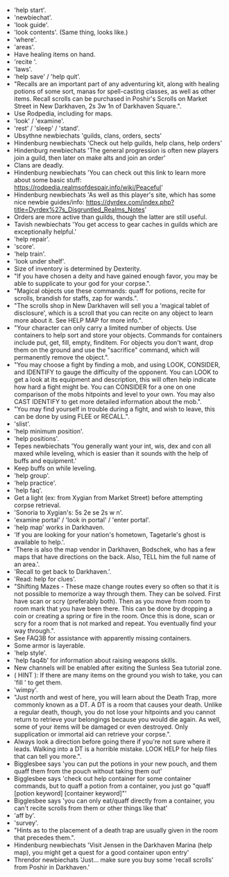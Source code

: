 * 'help start'.
* 'newbiechat'.
* 'look guide'.
* 'look contents'. (Same thing, looks like.)
* 'where'.
* 'areas'.
* Have healing items on hand.
* 'recite <scroll>'.
* 'laws'.
* 'help save' / 'help quit'.
* "Recalls are an important part of any adventuring kit, along with healing
potions of some sort, manas for spell-casting classes, as well as other
items. Recall scrolls can be purchased in Poshir's Scrolls on Market Street in
New Darkhaven, 2s 3w 1n of Darkhaven Square.".
* Use Rodpedia, including for maps.
* 'look' / 'examine'.
* 'rest' / 'sleep' / 'stand'.
* Ubsythne newbiechats 'guilds, clans, orders, sects'
* Hindenburg newbiechats 'Check out help guilds, help clans, help orders'
* Hindenburg newbiechats 'The general progression is often new players join a
guild, then later on make alts and join an order'
* Clans are deadly.
* Hindenburg newbiechats 'You can check out this link to learn more about some
basic stuff: https://rodpedia.realmsofdespair.info/wiki/Peaceful'
* Hindenburg newbiechats 'As well as this player's site, which has some nice
newbie guides/info:
https://dyrdex.com/index.php?title=Dyrdex%27s_Disgruntled_Realms_Notes'
* Orders are more active than guilds, though the latter are still useful.
* Tavish newbiechats 'You get access to gear caches in guilds which are
exceptionally helpful.'
* 'help repair'.
* 'score'.
* 'help train'.
* 'look under shelf'.
* Size of inventory is determined by Dexterity.
* "If you have chosen a deity and have gained enough favor, you may be able to
supplicate to your god for your corpse.".
* "Magical objects use these commands: quaff for potions, recite for scrolls,
brandish for staffs, zap for wands.".
* "The scrolls shop in New Darkhaven will sell you a 'magical tablet of
disclosure', which is a scroll that you can recite on any object to learn
more about it. See HELP MAP for more info.".
* "Your character can only carry a limited number of objects. Use containers
to help sort and store your objects. Commands for containers include put,
get, fill, empty, finditem. For objects you don't want, drop them on the
ground and use the "sacrifice" command, which will permanently remove the
object.".
* "You may choose a fight by finding a mob, and using LOOK, CONSIDER, and
IDENTIFY to gauge the difficulty of the opponent.  You can LOOK <mob> to get
a look at its equipment and description, this will often help indicate how
hard a fight might be. You can CONSIDER <mob> for a one on one comparison of
the mobs hitpoints and level to your own.  You may also CAST IDENTIFY <mob> to
get more detailed information about the mob.".
* "You may find yourself in trouble during a fight, and wish to leave, this
can be done by using FLEE or RECALL.".
* 'slist'.
* 'help minimum position'.
* 'help positions'.
* Tepes newbiechats 'You generally want your int, wis, dex and con all maxed
while leveling, which is easier than it sounds with the help of buffs and
equipment.'
* Keep buffs on while leveling.
* 'help group'.
* 'help practice'.
* 'help faq'.
* Get a light (ex: from Xygian from Market Street) before attempting corpse
retrieval.
* 'Sonoria to Xygian's:  5s 2e se 2s w n'.
* 'examine portal' / 'look in portal' / 'enter portal'.
* 'help map' works in Darkhaven.
* 'If you are looking for your nation's hometown, Tagetarle's ghost is
available to help.'.
* 'There is also the map vendor in Darkhaven, Bodschek, who has a few maps
that have directions on the back. Also, TELL him the full name of an area.'.
* 'Recall to get back to Darkhaven.'.
* 'Read:  help <full area name> for clues'.
* "Shifting Mazes - These maze change routes every so often so that it is not
possible to memorize a way through them. They can be solved. First have
scan or scry (preferably both). Then as you move from room to room mark that
you have been there. This can be done by dropping a coin or creating a spring
or fire in the room. Once this is done, scan or scry for a room that is not
marked and repeat. You eventually find your way through.".
* See FAQ3B for assistance with apparently missing containers.
* Some armor is layerable.
* 'help style'.
* 'help faq4b' for information about raising weapons skills.
* New channels will be enabled after exiting the Sunless Sea tutorial zone.
* ( HINT ):  If there are many items on the ground you wish to take, you can
'fill <container>' to get them.
* 'wimpy'.
* "Just north and west of here, you will learn about the Death Trap, more
commonly known as a DT. A DT is a room that causes your death. Unlike a
regular death, though, you do not lose your hitpoints and you cannot return to
retrieve your belongings because you would die again. As well, some of your
items will be damaged or even destroyed. Only supplication or immortal aid can
retrieve your corpse.".
* Always look a direction before going there if you're not sure where it
leads. Walking into a DT is a horrible mistake. LOOK HELP for help files
that can tell you more.".
* Bigglesbee says 'you can put the potions in your new pouch, and them quaff
them from the pouch without taking them out'
* Bigglesbee says 'check out help container for some container commands, but
to quaff a potion from a container, you just go "quaff [potion keyword]
[container keyword]"'
* Bigglesbee says 'you can only eat/quaff directly from a container, you can't
recite scrolls from them or other things like that'
* 'aff by'.
* 'survey'.
* "Hints as to the placement of a death trap are usually given in the room
that precedes them.".
* Hindenburg newbiechats 'Visit Jensen in the Darkhaven Marina (help map), you
might get a quest for a good container upon entry'
* Threndor newbiechats 'Just... make sure you buy some 'recall scrolls' from
Poshir in Darkhaven.'
